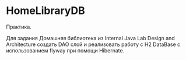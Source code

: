 # HomeLibraryDB

Практика.

Для задания Домашняя библиотека из Internal Java Lab Design and Architecture создать 
DAO слой и реализовать работу с H2 DataBase с использованием flyway при помощи Hibernate. 

